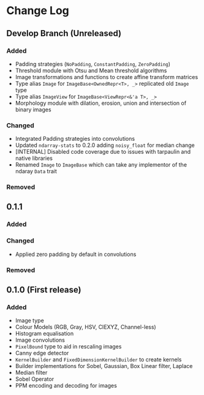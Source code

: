 # Change Log

## Develop Branch (Unreleased)

### Added
* Padding strategies (`NoPadding`, `ConstantPadding`, `ZeroPadding`)
* Threshold module with Otsu and Mean threshold algorithms
* Image transformations and functions to create affine transform matrices
* Type alias `Image` for `ImageBase<OwnedRepr<T>, _>` replicated old `Image` type
* Type alias `ImageView` for `ImageBase<ViewRepr<&'a T>, _>`
* Morphology module with dilation, erosion, union and intersection of binary images

### Changed
* Integrated Padding strategies into convolutions
* Updated `ndarray-stats` to 0.2.0 adding `noisy_float` for median change
* [INTERNAL] Disabled code coverage due to issues with tarpaulin and native libraries
* Renamed `Image` to `ImageBase` which can take any implementor of the ndaray `Data` trait

### Removed 

## 0.1.1

### Added

### Changed
* Applied zero padding by default in convolutions

### Removed 

## 0.1.0 (First release)

### Added
* Image type
* Colour Models (RGB, Gray, HSV, CIEXYZ, Channel-less)
* Histogram equalisation
* Image convolutions
* `PixelBound` type to aid in rescaling images
* Canny edge detector
* `KernelBuilder` and `FixedDimensionKernelBuilder` to create kernels
* Builder implementations for Sobel, Gaussian, Box Linear filter, Laplace
* Median filter
* Sobel Operator
* PPM encoding and decoding for images
